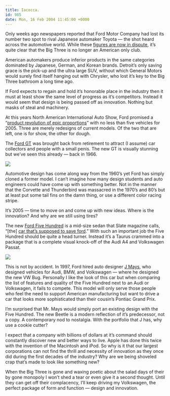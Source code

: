 ```yaml
---
title: Iacocca.
id: 985
date: Mon, 16 Feb 2004 11:45:00 +0000
---
```


Only weeks ago newspapers reported that Ford Motor Company had lost its number two spot to rival Japanese automaker Toyota — the shot heard across the automotive world. While these [figures are now in dispute](http://www.suntimes.com/output/auto/cst-fin-fill16.html), it’s quite clear that the Big Three is no longer an American only club.  

American automakers produce inferior products in the same categories dominated by Japanese, German, and Korean brands. Detroit’s only saving grace is the pick-up and the ultra large SUV, without which General Motors would surely find itself hanging out with Chrysler, who lost it’s key to the Big Three bathroom a long time ago.  

If Ford expects to regain and hold it’s honorable place in the industry then it must at least show the same level of progress as it’s competitors. Instead it would seem that design is being passed off as innovation. Nothing but masks of steal and machinery.  

At this years North American International Auto Show, Ford promised a “[product revolution of epic proportions](http://www.fordvehicles.com/autoshow/index.asp?bhcp=1)” with no less than five vehicles for 2005. Three are merely redesigns of current models. Of the two that are left, one is for show, the other for dough.  

The [Ford GT](http://www.fordvehicles.com/autoshow/upandcoming/gt/index.asp?bhcp=1) was brought back from retirement to attract (I assume) car collectors and people with a small penis. The new GT is visually stunning but we’ve seen this already — back in 1966.  

![](https://www.airbag.ca/bucket/gt.jpg)  

Automotive design has come along way from the 1960’s yet Ford has simply cloned a former model. I can’t imagine how many design students and auto engineers could have come up with something better. Not in the manner that the Corvette and Thunderbird was massacred in the 1970’s and 80’s but at least put some tail fins on the damn thing, or use a different color racing stripe.  

It’s 2005 — time to move on and come up with new ideas. Where is the innovation? And why are we still using tires?  

The new [Ford Five Hundred](http://www.fordvehicles.com/autoshow/upandcoming/fivehundred/index.asp?bhcp=1) is a mid-size sedan that Slate magazine calls, “[the] [car that’s supposed to save ford](http://www.slate.com/id/2094068/).” With such an important job the Five Hundred should be quite a head turner. Instead it’s a Taurus crammed into a package that is a complete visual knock-off of the Audi A4 and Volkswagen Passat.  

![](https://www.airbag.ca/bucket/hittheford.gif)  

This is not by accident. In 1997, Ford hired auto designer [J Mays](http://www.designmuseum.org/designerex/j-mays.htm), who designed vehicles for Audi, BMW, and Volkswagen — where he designed the new VW Bug. Personally I like the look of this car but when comparing the list of features and quality of the Five Hundred next to an Audi or Volkswagen, it fails to compete. This model will only serve those people who feel the need to support American manufacturing but want to drive a car that looks more sophisticated than their cousin’s Pontiac Grand Prix.  

I’m surprised that Mr. Mays would simply port an existing design with the Five Hundred. The new Beetle is a modern reflection of it’s predecessor, not a copy. A contemporary nod to nostalgia. With the portfolio that J has, why use a cookie cutter?  

I expect that a company with billions of dollars at it’s command should constantly discover new and better ways to live. Apple has done this twice with the invention of the Macintosh and iPod. So why is it that our largest corporations can not find the thrill and necessity of innovation as they once did during the first decades of the industry? Why are we being shoveled crap that’s made to look like something new?  

When the Big Three is gone and waxing poetic about the salad days of their by gone monopoly I won’t shed a tear or even give it a second thought. Until they can get off their complacency, I’ll keep driving my Volkswagen, the perfect package of form and function — design and innovation.





